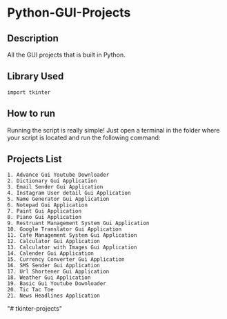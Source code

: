 # Python-GUI-Projects
<p align="center">

## Description

All the GUI projects that is built in Python.

## Library Used
`import tkinter`

## How to run
Running the script is really simple! Just open a terminal in the folder where your script is located and run the following command:

## Projects List
`1. Advance Gui Youtube Downloader` <br/>
`2. Dictionary Gui Application` <br/>
`3. Email Sender Gui Application` <br/>
`4. Instagram User detail Gui Application` <br/>
`5. Name Generator Gui Application` <br/>
`6. Notepad Gui Application` <br/>
`7. Paint Gui Application` <br/>
`8. Piano Gui Application` <br/>
`9. Restruant Management System Gui Application` <br/>
`10. Google Translator Gui Application` <br/>
`11. Cafe Management System Gui Application` <br/>
`12. Calculator Gui Application` <br/>
`13. Calculator with Images Gui Application` <br/>
`14. Calender Gui Application` <br/>
`15. Currency Converter Gui Application` <br/>
`16. SMS Sender Gui Application` <br/>
`17. Url Shortener Gui Application` <br/>
`18. Weather Gui Application` <br/>
`19. Basic Gui Youtube Downloader` <br/>
`20. Tic Tac Toe` <br/>
`21. News Headlines Application`




"# tkinter-projects" 
